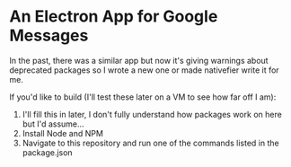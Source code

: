 <h1>An Electron App for Google Messages</h1>

In the past, there was a similar app but now it's giving warnings about deprecated packages so I wrote a new one or made nativefier write it for me.

If you'd like to build (I'll test these later on a VM to see how far off I am):

<ol>
    <li>I'll fill this in later, I don't fully understand how packages work on here but I'd assume...</li>
    <li>Install Node and NPM</li>
    <li>Navigate to this repository and run one of the commands listed in the package.json</li>
</ol>